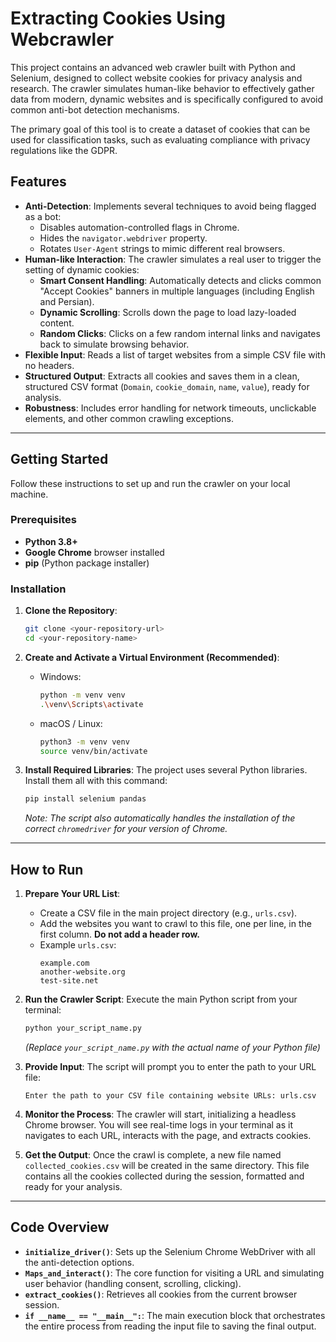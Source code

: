# Extracting Cookies Using Webcrawler

This project contains an advanced web crawler built with Python and Selenium, designed to collect website cookies for privacy analysis and research. The crawler simulates human-like behavior to effectively gather data from modern, dynamic websites and is specifically configured to avoid common anti-bot detection mechanisms.

The primary goal of this tool is to create a dataset of cookies that can be used for classification tasks, such as evaluating compliance with privacy regulations like the GDPR.

## Features

-   **Anti-Detection**: Implements several techniques to avoid being flagged as a bot:
    -   Disables automation-controlled flags in Chrome.
    -   Hides the `navigator.webdriver` property.
    -   Rotates `User-Agent` strings to mimic different real browsers.
-   **Human-like Interaction**: The crawler simulates a real user to trigger the setting of dynamic cookies:
    -   **Smart Consent Handling**: Automatically detects and clicks common "Accept Cookies" banners in multiple languages (including English and Persian).
    -   **Dynamic Scrolling**: Scrolls down the page to load lazy-loaded content.
    -   **Random Clicks**: Clicks on a few random internal links and navigates back to simulate browsing behavior.
-   **Flexible Input**: Reads a list of target websites from a simple CSV file with no headers.
-   **Structured Output**: Extracts all cookies and saves them in a clean, structured CSV format (`Domain`, `cookie_domain`, `name`, `value`), ready for analysis.
-   **Robustness**: Includes error handling for network timeouts, unclickable elements, and other common crawling exceptions.

---

## Getting Started 

Follow these instructions to set up and run the crawler on your local machine.

### Prerequisites

-   **Python 3.8+**
-   **Google Chrome** browser installed
-   **pip** (Python package installer)

### Installation

1.  **Clone the Repository**:
    ```bash
    git clone <your-repository-url>
    cd <your-repository-name>
    ```

2.  **Create and Activate a Virtual Environment (Recommended)**:
    -   Windows:
        ```bash
        python -m venv venv
        .\venv\Scripts\activate
        ```
    -   macOS / Linux:
        ```bash
        python3 -m venv venv
        source venv/bin/activate
        ```

3.  **Install Required Libraries**:
    The project uses several Python libraries. Install them all with this command:
    ```bash
    pip install selenium pandas
    ```
    *Note: The script also automatically handles the installation of the correct `chromedriver` for your version of Chrome.*

---

## How to Run

1.  **Prepare Your URL List**:
    -   Create a CSV file in the main project directory (e.g., `urls.csv`).
    -   Add the websites you want to crawl to this file, one per line, in the first column. **Do not add a header row.**
    -   Example `urls.csv`:
        ```
        example.com
        another-website.org
        test-site.net
        ```

2.  **Run the Crawler Script**:
    Execute the main Python script from your terminal:
    ```bash
    python your_script_name.py
    ```
    *(Replace `your_script_name.py` with the actual name of your Python file)*

3.  **Provide Input**:
    The script will prompt you to enter the path to your URL file:
    ```
    Enter the path to your CSV file containing website URLs: urls.csv
    ```

4.  **Monitor the Process**:
    The crawler will start, initializing a headless Chrome browser. You will see real-time logs in your terminal as it navigates to each URL, interacts with the page, and extracts cookies.

5.  **Get the Output**:
    Once the crawl is complete, a new file named `collected_cookies.csv` will be created in the same directory. This file contains all the cookies collected during the session, formatted and ready for your analysis.

---

## Code Overview

-   **`initialize_driver()`**: Sets up the Selenium Chrome WebDriver with all the anti-detection options.
-   **`Maps_and_interact()`**: The core function for visiting a URL and simulating user behavior (handling consent, scrolling, clicking).
-   **`extract_cookies()`**: Retrieves all cookies from the current browser session.
-   **`if __name__ == "__main__":`**: The main execution block that orchestrates the entire process from reading the input file to saving the final output.
